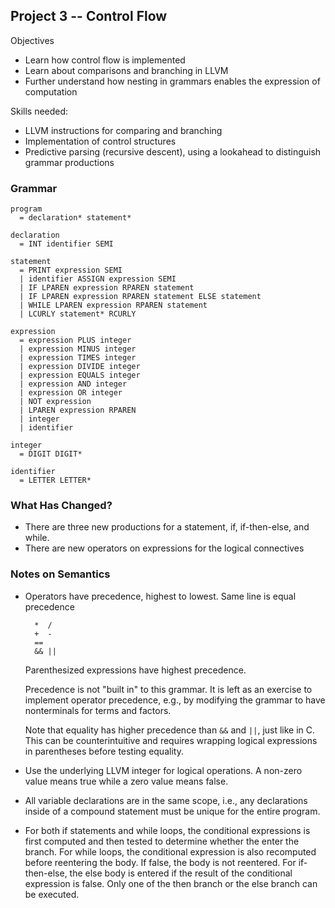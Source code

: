 ## Project 3 -- Control Flow

Objectives

- Learn how control flow is implemented
- Learn about comparisons and branching in LLVM
- Further understand how nesting in grammars enables the expression of computation

Skills needed:

- LLVM instructions for comparing and branching
- Implementation of control structures
- Predictive parsing (recursive descent), using a lookahead to distinguish grammar productions

### Grammar

    program
      = declaration* statement*

    declaration
      = INT identifier SEMI

    statement
      = PRINT expression SEMI
      | identifier ASSIGN expression SEMI
      | IF LPAREN expression RPAREN statement
      | IF LPAREN expression RPAREN statement ELSE statement
      | WHILE LPAREN expression RPAREN statement
      | LCURLY statement* RCURLY

    expression
      = expression PLUS integer
      | expression MINUS integer
      | expression TIMES integer
      | expression DIVIDE integer
      | expression EQUALS integer
      | expression AND integer
      | expression OR integer
      | NOT expression
      | LPAREN expression RPAREN
      | integer
      | identifier

    integer
      = DIGIT DIGIT*

    identifier
      = LETTER LETTER*

### What Has Changed?

- There are three new productions for a statement, if, if-then-else, and while.
- There are new operators on expressions for the logical connectives

### Notes on Semantics

- Operators have precedence, highest to lowest.  Same line is equal precedence

        *  /
        +  -
        ==
        && ||
        
    Parenthesized expressions have highest precedence.
    
    Precedence is not "built in" to this grammar.  It is left as an
    exercise to implement operator precedence, e.g., by modifying the
    grammar to have nonterminals for terms and factors.
    
    Note that equality has higher precedence than `&&` and `||`, just
    like in C.  This can be counterintuitive and requires wrapping
    logical expressions in parentheses before testing equality.

- Use the underlying LLVM integer for logical operations.  A non-zero value means true while a zero value means false.

- All variable declarations are in the same scope, i.e., any declarations inside of a compound statement must be unique for the entire program.

- For both if statements and while loops, the conditional expressions is first computed and then tested to determine whether the enter the branch.  For while loops, the conditional expression is also recomputed before reentering the body.  If false, the body is not reentered.  For if-then-else, the else body is entered if the result of the conditional expression is false.  Only one of the then branch or the else branch can be executed.
